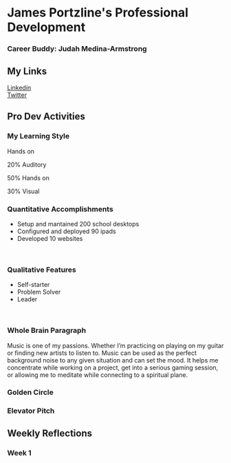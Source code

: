 # James Portzline's Professional Development
### Career Buddy: Judah Medina-Armstrong
## My Links<br>
<a href="https://www.linkedin.com/in/jamesportzline"/>Linkedin</a><br>
<a href="https://twitter.com/JamesPortzline?lang=en"/>Twitter</a>

## Pro Dev Activities

### My Learning Style

Hands on

20% Auditory

50% Hands on

30% Visual

 <h3>Quantitative Accomplishments</h3>
        <ul>
		<li>Setup and mantained 200 school desktops</li>
		<li>Configured and deployed 90 ipads</li>
		<li>Developed 10 websites</li>
	</ul>
	<br>
 <h3>Qualitative Features</h3>
	<ul>
		<li>Self-starter</li>
		<li>Problem Solver</li>
		<li>Leader</li>
	</ul>
	<br>
<h3>Whole Brain Paragraph</h3>
Music is one of my passions. Whether I’m practicing on playing on my guitar or finding new artists to listen to. Music can be used as the perfect background noise to any given situation and can set the mood. It helps me concentrate while working on a project, get into a serious gaming session, or allowing me to meditate while connecting to a spiritual plane.

### Golden Circle

### Elevator Pitch


## Weekly Reflections

### Week 1
